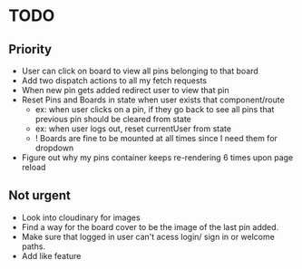 # TODO

## Priority

- User can click on board to view all pins belonging to that board
- Add two dispatch actions to all my fetch requests
- When new pin gets added redirect user to view that pin
- Reset Pins and Boards in state when user exists that component/route
  - ex: when user clicks on a pin, if they go back to see all pins that previous pin should be cleared from state
  - ex: when user logs out, reset currentUser from state
  - ! Boards are fine to be mounted at all times since I need them for dropdown
- Figure out why my pins container keeps re-rendering 6 times upon page reload

## Not urgent

- Look into cloudinary for images
- Find a way for the board cover to be the image of the last pin added.
- Make sure that logged in user can't acess login/ sign in or welcome paths.
- Add like feature
